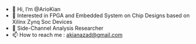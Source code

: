 - 👋 Hi, I’m @ArioKian
- 👀 Interested in FPGA and Embedded System on Chip Designs based on Xilinx Zynq Soc Devices  
- 🌱 Side-Channel Analysis Researcher 
- 📫 How to reach me : akianazad@gmail.com

<!---
ArioKian/ArioKian is a ✨ special ✨ repository because its `README.md` (this file) appears on your GitHub profile.
You can click the Preview link to take a look at your changes.
--->
